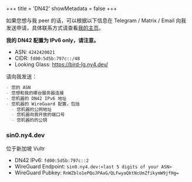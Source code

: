 +++
title = 'DN42'
showMetadata = false
+++

如果您想与我 peer 的话，可以根据以下信息在 Telegram / Matrix / Email 向我发送申请，具体联系方式请查看[我的主页](/)。

**我的 DN42 配置为 IPv6 only，请注意。**

- ASN: `4242420021`
- CIDR: `fd00:5d5b:797c::/48`
- Looking Glass: https://bird-lg.ny4.dev/

请向我发送：

```markdown
- 您的 ASN
- 您想和我的哪台服务器连接
- 您机器的 DN42 IPv6 地址
- 您机器的 WireGuard 配置，包括
  - 您机器的公网地址
  - 您机器向我开放的端口号
  - 您机器的的公钥
```

### sin0.ny4.dev

位于新加坡 Vultr

- DN42 IPv6: `fd00:5d5b:797c::2`
- WireGuard Endpoint: `sin0.ny4.dev:<last 5 digits of your ASN>`
- WireGuard Pubkey: `RnWZblo1ePQoJPAaG/QLFwyaQktNcUmZfikymW9jfHg=`

